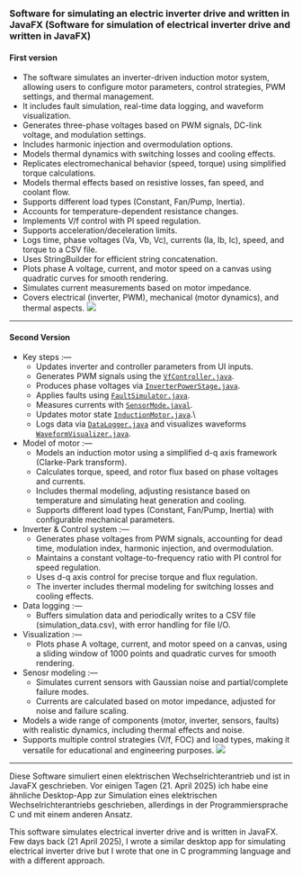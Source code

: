 ### Software for simulating an electric inverter drive and written in JavaFX (Software for simulation of electrical inverter drive and written in JavaFX)

#### First version
* The software simulates an inverter-driven induction motor system, allowing users to configure motor parameters, control strategies, PWM settings, and thermal management.
* It includes fault simulation, real-time data logging, and waveform visualization.
* Generates three-phase voltages based on PWM signals, DC-link voltage, and modulation settings.
* Includes harmonic injection and overmodulation options.
* Models thermal dynamics with switching losses and cooling effects.
* Replicates electromechanical behavior (speed, torque) using simplified torque calculations.
* Models thermal effects based on resistive losses, fan speed, and coolant flow.
* Supports different load types (Constant, Fan/Pump, Inertia).
* Accounts for temperature-dependent resistance changes.
* Implements V/f control with PI speed regulation.
* Supports acceleration/deceleration limits.
* Logs time, phase voltages (Va, Vb, Vc), currents (Ia, Ib, Ic), speed, and torque to a CSV file.
* Uses StringBuilder for efficient string concatenation.
* Plots phase A voltage, current, and motor speed on a canvas using quadratic curves for smooth rendering.
* Simulates current measurements based on motor impedance.
* Covers electrical (inverter, PWM), mechanical (motor dynamics), and thermal aspects.
![](https://github.com/KMORaza/Inverter-Drive_Simulation_Software/blob/main/Version%201/src/screenshot.png?raw=true)

---

#### Second Version
* Key steps :—
  * Updates inverter and controller parameters from UI inputs.
  * Generates PWM signals using the [`VfController.java`](https://github.com/KMORaza/Inverter-Drive_Simulation_Software/blob/main/Version%202/src/main/java/inverter_drive/simulation/software/VfController.java).
  * Produces phase voltages via [`InverterPowerStage.java`](https://github.com/KMORaza/Inverter-Drive_Simulation_Software/blob/main/Version%202/src/main/java/inverter_drive/simulation/software/InverterPowerStage.java).
  * Applies faults using [`FaultSimulator.java`](https://github.com/KMORaza/Inverter-Drive_Simulation_Software/blob/main/Version%202/src/main/java/inverter_drive/simulation/software/FaultSimulator.java).
  * Measures currents with [`SensorMode.javal`](https://github.com/KMORaza/Inverter-Drive_Simulation_Software/blob/main/Version%202/src/main/java/inverter_drive/simulation/software/SensorModel.java).
  * Updates motor state [`InductionMotor.java`](https://github.com/KMORaza/Inverter-Drive_Simulation_Software/blob/main/Version%202/src/main/java/inverter_drive/simulation/software/InductionMotor.java).\
  * Logs data via [`DataLogger.java`](https://github.com/KMORaza/Inverter-Drive_Simulation_Software/blob/main/Version%202/src/main/java/inverter_drive/simulation/software/DataLogger.java) and visualizes waveforms [`WaveformVisualizer.java`](https://github.com/KMORaza/Inverter-Drive_Simulation_Software/blob/main/Version%202/src/main/java/inverter_drive/simulation/software/WaveformVisualizer.java).
* Model of motor :—
  * Models an induction motor using a simplified d-q axis framework (Clarke-Park transform).
  * Calculates torque, speed, and rotor flux based on phase voltages and currents.
  * Includes thermal modeling, adjusting resistance based on temperature and simulating heat generation and cooling.
  * Supports different load types (Constant, Fan/Pump, Inertia) with configurable mechanical parameters.
* Inverter & Control system :—
  * Generates phase voltages from PWM signals, accounting for dead time, modulation index, harmonic injection, and overmodulation.
  * Maintains a constant voltage-to-frequency ratio with PI control for speed regulation.
  * Uses d-q axis control for precise torque and flux regulation.
  * The inverter includes thermal modeling for switching losses and cooling effects.
* Data logging :—
  * Buffers simulation data and periodically writes to a CSV file (simulation_data.csv), with error handling for file I/O.
* Visualization :—
  * Plots phase A voltage, current, and motor speed on a canvas, using a sliding window of 1000 points and quadratic curves for smooth rendering.
* Senosr modeling :—
  * Simulates current sensors with Gaussian noise and partial/complete failure modes.
  * Currents are calculated based on motor impedance, adjusted for noise and failure scaling.
* Models a wide range of components (motor, inverter, sensors, faults) with realistic dynamics, including thermal effects and noise.
* Supports multiple control strategies (V/f, FOC) and load types, making it versatile for educational and engineering purposes.
![](https://github.com/KMORaza/Inverter-Drive_Simulation_Software/blob/main/Version%202/src/screenshot.png?raw=true)

---

Diese Software simuliert einen elektrischen Wechselrichterantrieb und ist in JavaFX geschrieben.
Vor einigen Tagen (21. April 2025) ich habe eine ähnliche Desktop-App zur Simulation eines elektrischen Wechselrichterantriebs geschrieben, allerdings in der Programmiersprache C und mit einem anderen Ansatz.

This software simulates electrical inverter drive and is written in JavaFX. 
Few days back (21 April 2025), I wrote a similar desktop app for simulating electrical inverter drive but I wrote that one in C programming language and with a different approach.
